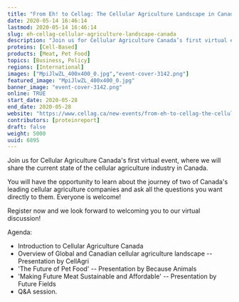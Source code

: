 ```yaml
---
title: "From Eh! to Cellag: The Cellular Agriculture Landscape in Canada"
date: 2020-05-14 16:46:14
lastmod: 2020-05-14 16:46:14
slug: eh-cellag-cellular-agriculture-landscape-canada
description: "Join us for Cellular Agriculture Canada’s first virtual event, where we will share the current state of the cellular agriculture industry in Canada. You will have the opportunity to learn about the journey of two of Canada’s leading cellular agriculture companies and ask all the questions you want directly to them. Everyone is welcome!Register now and we look forward to welcoming you to our virtual discussion!Agenda:"
proteins: [Cell-Based]
products: [Meat, Pet Food]
topics: [Business, Policy]
regions: [International]
images: ["MpiJlwZL_400x400_0.jpg","event-cover-3142.png"]
featured_image: "MpiJlwZL_400x400_0.jpg"
banner_image: "event-cover-3142.png"
online: TRUE
start_date: 2020-05-28
end_date: 2020-05-28
website: "https://www.cellag.ca/new-events/from-eh-to-cellag-the-cellular-agriculture-landscape-in-canada"
contributors: [proteinreport]
draft: false
weight: 5000
uuid: 6895
---
```

Join us for Cellular Agriculture Canada's first virtual event, where we
will share the current state of the cellular agriculture industry in
Canada. 

You will have the opportunity to learn about the journey of two of
Canada's leading cellular agriculture companies and ask all the
questions you want directly to them. Everyone is welcome!

Register now and we look forward to welcoming you to our virtual
discussion!

Agenda:

-   Introduction to Cellular Agriculture Canada
-   Overview of Global and Canadian cellular agriculture landscape --
    Presentation by CellAgri
-   'The Future of Pet Food' -- Presentation by Because Animals
-   'Making Future Meat Sustainable and Affordable' -- Presentation by
    Future Fields
-   Q&A session.
